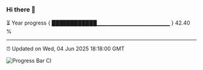 ### Hi there 👋

⏳ Year progress { ████████████▁▁▁▁▁▁▁▁▁▁▁▁▁▁▁▁▁▁ } 42.40 %

---

⏰ Updated on Wed, 04 Jun 2025 18:18:00 GMT

![Progress Bar CI](https://github.com/code-lakshay/GitHub-Actions-Demo/workflows/Progress%20Bar%20CI/badge.svg)
